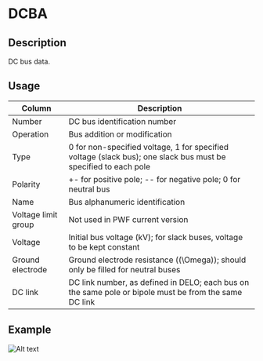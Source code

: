 # DCBA

## Description

DC bus data.

## Usage

| Column              | Description                                                                                                    |
| ------------------- | -------------------------------------------------------------------------------------------------------------- |
| Number              | DC bus identification number                                                                                   |
| Operation           | Bus addition or modification                                                                                   |
| Type                | 0 for non-specified voltage, 1 for specified voltage (slack bus); one slack bus must be specified to each pole |
| Polarity            | +- for positive pole; -- for negative pole; 0 for neutral bus                                                  |
| Name                | Bus alphanumeric identification                                                                                |
| Voltage limit group | Not used in PWF current version                                                                                |
| Voltage             | Initial bus voltage (kV); for slack buses, voltage to be kept constant                                         |
| Ground electrode    | Ground electrode resistance (\(\Omega\)); should only be filled for neutral buses                              |
| DC link             | DC link number, as defined in DELO; each bus on the same pole or bipole must be from the same DC link          |

## Example

![Alt text](docs/assets/DCBA.png)
